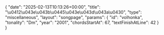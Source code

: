 {
    "date": "2025-02-13T10:13:26+00:00",
    "title": "\u0412\u043e\u043b\u0445\u043e\u043d\u043a\u0430",
    "type": "miscellaneous",
    "layout": "songpage",
    "params": {
        "id": "volhonka",
        "tonality": "Dm",
        "year": "2001",
        "chordsStartAt": 67,
        "textFinishAtLine": 42
    }
}